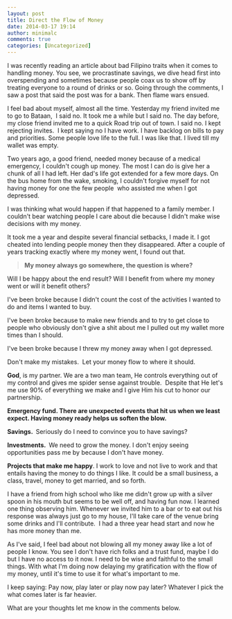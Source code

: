 ```yaml
---
layout: post
title: Direct the Flow of Money
date: 2014-03-17 19:14
author: minimalc
comments: true
categories: [Uncategorized]
---
```

I was recently reading an article about bad Filipino traits when it comes to handling money. You see, we procrastinate savings, we dive head first into overspending and sometimes because people coax us to show off by treating everyone to a round of drinks or so. Going through the comments, I saw a post that said the post was for a bank. Then flame wars ensued. 

I feel bad about myself, almost all the time. Yesterday my friend invited me to go to Bataan,&nbsp; I said no. It took me a while but I said no. The day before, my close friend invited me to a quick Road trip out of town. I said no. I kept rejecting invites.&nbsp; I kept saying no I have work. I have backlog on bills to pay and priorities. Some people love life to the full. I was like that. I lived till my wallet was empty. 

Two years ago, a good friend, needed money because of a medical emergency, I couldn't cough up money. The most I can do is give her a chunk of all I had left. Her dad's life got extended for a few more days. On the bus home from the wake, smoking, I couldn't forgive myself for not having money for one the few people&nbsp; who assisted me when I got depressed. 

I was thinking what would happen if that happened to a family member. I couldn't bear watching people I care about die because I didn't make wise decisions with my money. 

It took me a year and despite several financial setbacks, I made it. I got cheated into lending people money then they disappeared. After a couple of years tracking exactly where my money went, I found out that. 

<blockquote><strong>My money always go somewhere, the question is where?</strong>

</blockquote>
 

Will I be happy about the end result? Will I benefit from where my money went or will it benefit others? 

I've been broke because I didn't count the cost of the activities I wanted to do and items I wanted to buy. 

I've been broke because to make new friends and to try to get close to people who obviously don't give a shit about me I pulled out my wallet more times than I should. 

I've been broke because I threw my money away when I got depressed. 

Don't make my mistakes.&nbsp; Let your money flow to where it should. 

<strong>God</strong>, is my partner. We are a two man team, He controls everything out of my control and gives me spider sense against trouble.&nbsp; Despite that He let's me use 90% of everything we make and I give Him his cut to honor our partnership. 

<strong><strong>Emergency fund</strong>. There are unexpected events that hit us when we least expect. Having money ready helps us soften the blow. </strong>

<strong>Savings.&nbsp; </strong>Seriously do I need to convince you to have savings? 

<strong>Investments.&nbsp; </strong>We need to grow the money. I don't enjoy seeing opportunities pass me by because I don't have money. 

<strong>Projects that make me happy</strong>. I work to love and not live to work and that entails having the money to do things I like. It could be a small business, a class, travel, money to get married, and so forth. 

I have a friend from high school who like me didn't grow up with a silver spoon in his mouth but seems to be well off, and having fun now. I learned one thing observing him. Whenever we invited him to a bar or to eat out his response was always just go to my house, I'll take care of the venue bring some drinks and I'll contribute.&nbsp; I had a three year head start and now he has more money than me. 

As I've said, I feel bad about not blowing all my money away like a lot of people I know. You see I don't have rich folks and a trust fund, maybe I do but I have no access to it now. I need to be wise and faithful to the small things. With what I'm doing now delaying my gratification with the flow of my money, until it's time to use it for what's important to me. 

I keep saying:
Pay now, play later or play now pay later? Whatever I pick the what comes later is far heavier.

What are your thoughts let me know in the comments below.

